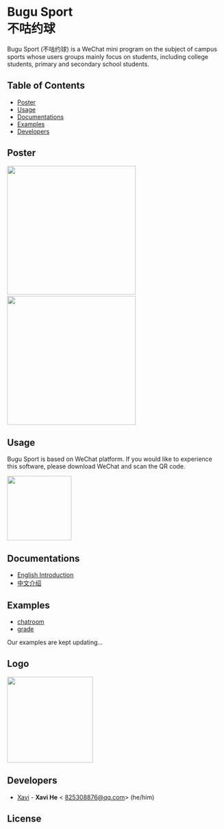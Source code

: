 # Bugu Sport </br>不咕约球

Bugu Sport (不咕约球) is a WeChat mini program on the subject of campus sports whose users groups mainly focus on students, including college students, primary and secondary school students.

## Table of Contents
* [Poster](#Poster)
* [Usage](#Usage)
* [Documentations](#Documentations)
* [Examples](#Examples)
* [Developers](#Developers)

## Poster <a name="Poster"></a>

<img src="https://github.com/HeXavi8/BUGU-Sport/blob/main/images/intro2.jpg" width = "300"  />&emsp; <img src="https://github.com/HeXavi8/BUGU-Sport/blob/main/images/intro1.jpg" width = "300"  />
## Usage <a name="Usage"></a>

Bugu Sport is based on WeChat platform. If you would like to experience this software, please download WeChat and scan the QR code.

<img src="https://github.com/HeXavi8/BUGU-Sport/blob/main/QRcode.JPG" width = "150" height = "150" />

## Documentations <a name="Documentations"></a>

- [English Introduction](https://github.com/HeXavi8/BUGU-Sport/tree/main/English_introduction)
- [中文介绍](https://github.com/HeXavi8/BUGU-Sport/tree/main/中文介绍)

## Examples <a name="Examples"></a>

- [chatroom](https://github.com/HeXavi8/BUGU-Sport/tree/main/demos/chatroom)
- [grade](https://github.com/HeXavi8/BUGU-Sport/tree/main/demos/grade)

Our examples are kept updating...

## Logo <a name="Logo"></a>

<img src="https://github.com/HeXavi8/BUGU-Sport/blob/main/images/bgLogo.PNG" style = "" height = "200"  />

## Developers <a name="Developers"></a>

- [Xavi](https://github.com/HeXavi8) - **Xavi He** &lt; 825308876@qq.com&gt; (he/him)

## License
